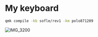 # My keyboard

```bash
qmk compile -kb sofle/rev1 -km polo871209
```

![IMG_3200](https://github.com/user-attachments/assets/ed1f5cab-d028-4b9a-a58d-bb988bccde58)
